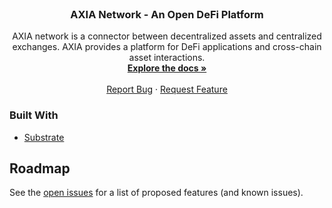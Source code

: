 <br />
<p align="center">
  <h3 align="center">AXIA Network - An Open DeFi Platform</h3>
  <p align="center">
    AXIA network is a connector between decentralized assets and centralized exchanges. AXIA provides a platform for DeFi applications and cross-chain asset interactions.
    <br />
    <a href="https://axia.global/technology"><strong>Explore the docs »</strong></a>
    <br />
    <br />
    <a href="https://github.com/Axia-Tech/axia/issues">Report Bug</a>
    ·
    <a href="https://github.com/Axia-Tech/axia/issues">Request Feature</a>
  </p>
</p>

### Built With
* [Substrate](https://substrate.dev)

<!-- ROADMAP -->
## Roadmap

See the [open issues](https://github.com/Axia-Tech/axia/issues) for a list of proposed features (and known issues).
